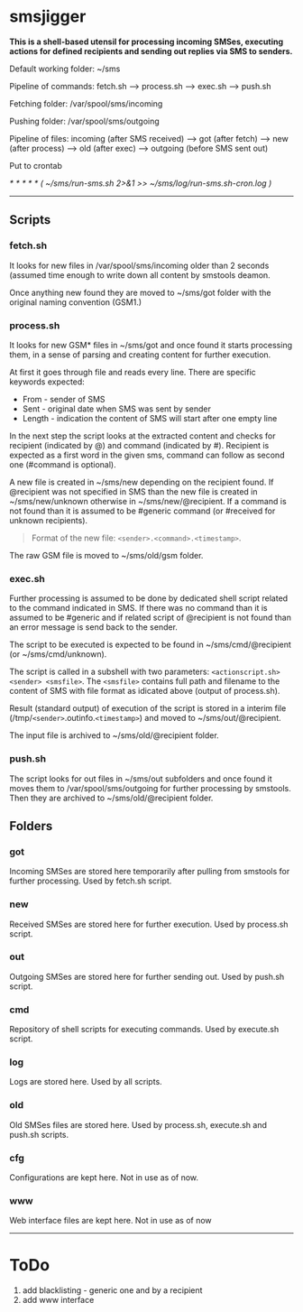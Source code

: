 # smsjigger

**This is a shell-based utensil for processing incoming SMSes, executing actions for defined recipients and sending out replies via SMS to senders.**


Default working folder: ~/sms

Pipeline of commands: fetch.sh --> process.sh --> exec.sh --> push.sh

Fetching folder: /var/spool/sms/incoming

Pushing folder: /var/spool/sms/outgoing

Pipeline of files: incoming (after SMS received) --> got (after fetch) --> new (after process) --> old (after exec) --> outgoing (before SMS sent out)

Put to crontab

_* * * * * ( ~/sms/run-sms.sh 2>&1 >> ~/sms/log/run-sms.sh-cron.log )_

------

## Scripts

### fetch.sh
It looks for new files in /var/spool/sms/incoming older than 2 seconds (assumed time enough to write down all content by smstools deamon.

Once anything new found they are moved to ~/sms/got folder with the original naming convention (GSM1.<random>)


### process.sh

It looks for new GSM* files in ~/sms/got and once found it starts processing them, in a sense of parsing and creating content
for further execution.

At first it goes through file and reads every line. There are specific keywords expected:
* From - sender of SMS
* Sent - original date when SMS was sent by sender
* Length - indication the content of SMS will start after one empty line

In the next step the script looks at the extracted content and checks for recipient (indicated by @) and command (indicated by #).
Recipient is expected as a first word in the given sms, command can follow as second one (#command is optional).

A new file is created in ~/sms/new depending on the recipient found. If @recipient was not specified in SMS than
the new file is created in ~/sms/new/unknown otherwise in ~/sms/new/@recipient. If a command is not found than it
is assumed to be #generic command (or #received for unknown recipients).

> Format of the new file: `<sender>.<command>.<timestamp>`.

The raw GSM file is moved to ~/sms/old/gsm folder.

### exec.sh

Further processing is assumed to be done by dedicated shell script related to the command indicated in SMS.
If there was no command than it is assumed to be #generic and if related script of @recipient is not found than an error message is send back to the sender.

The script to be executed is expected to be found in ~/sms/cmd/@recipient (or ~/sms/cmd/unknown). 

The script is called in a subshell with two parameters: `<actionscript.sh> <sender> <smsfile>`. The `<smsfile>` contains full path and filename to the content of SMS with file format as idicated above (output of process.sh).

Result (standard output) of execution of the script is stored in a interim file (/tmp/`<sender>`.outinfo.`<timestamp>`) and moved to ~/sms/out/@recipient.

The input file is archived to ~/sms/old/@recipient folder.

### push.sh

The script looks for out files in ~/sms/out subfolders and once found it moves them to /var/spool/sms/outgoing for further processing by smstools. Then they are archived to ~/sms/old/@recipient folder.

## Folders

### got

Incoming SMSes are stored here temporarily after pulling from smstools for further processing.
Used by fetch.sh script.

### new

Received SMSes are stored here for further execution.
Used by process.sh script.

### out

Outgoing SMSes are stored here for further sending out.
Used by push.sh script.

### cmd

Repository of shell scripts for executing commands.
Used by execute.sh script.

### log

Logs are stored here.
Used by all scripts.

### old

Old SMSes files are stored here.
Used by process.sh, execute.sh and push.sh scripts.

### cfg

Configurations are kept here.
Not in use as of now.

### www

Web interface files are kept here.
Not in use as of now 

-------

# ToDo

1. add blacklisting - generic one and by a recipient
2. add www interface
